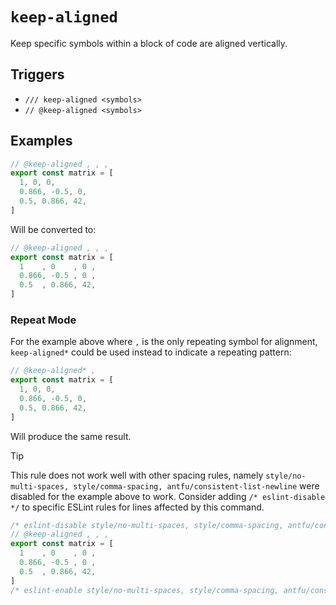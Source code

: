 # `keep-aligned`

Keep specific symbols within a block of code are aligned vertically.

## Triggers

- `/// keep-aligned <symbols>`
- `// @keep-aligned <symbols>`

## Examples

<!-- eslint-skip -->

```typescript
// @keep-aligned , , ,
export const matrix = [
  1, 0, 0,
  0.866, -0.5, 0,
  0.5, 0.866, 42,
]
```

Will be converted to:

<!-- eslint-skip -->

```typescript
// @keep-aligned , , ,
export const matrix = [
  1    , 0    , 0 ,
  0.866, -0.5 , 0 ,
  0.5  , 0.866, 42,
]
```

### Repeat Mode

For the example above where `,` is the only repeating symbol for alignment, `keep-aligned*` could be used instead to indicate a repeating pattern:

<!-- eslint-skip -->

```typescript
// @keep-aligned* ,
export const matrix = [
  1, 0, 0,
  0.866, -0.5, 0,
  0.5, 0.866, 42,
]
```

Will produce the same result.

> [!TIP]
> This rule does not work well with other spacing rules, namely `style/no-multi-spaces, style/comma-spacing, antfu/consistent-list-newline` were disabled for the example above to work. Consider adding `/* eslint-disable */` to specific ESLint rules for lines affected by this command.
>
> ```typescript
> /* eslint-disable style/no-multi-spaces, style/comma-spacing, antfu/consistent-list-newline */
> // @keep-aligned , , ,
> export const matrix = [
>   1    , 0    , 0 ,
>   0.866, -0.5 , 0 ,
>   0.5  , 0.866, 42,
> ]
> /* eslint-enable style/no-multi-spaces, style/comma-spacing, antfu/consistent-list-newline */
> ```
